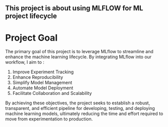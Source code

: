 ## This project is about using MLFLOW for ML project lifecycle

# Project Goal
The primary goal of this project is to leverage MLflow to streamline and enhance the machine learning lifecycle. By integrating MLflow into our workflow, I aim to :
1. Improve Experiment Tracking
2. Enhance Reproducibility
3. Simplify Model Management
4. Automate Model Deployment
5. Facilitate Collaboration and Scalability

By achieving these objectives, the project seeks to establish a robust, transparent, and efficient pipeline for developing, testing, and deploying machine learning models, ultimately reducing the time and effort required to move from experimentation to production.
